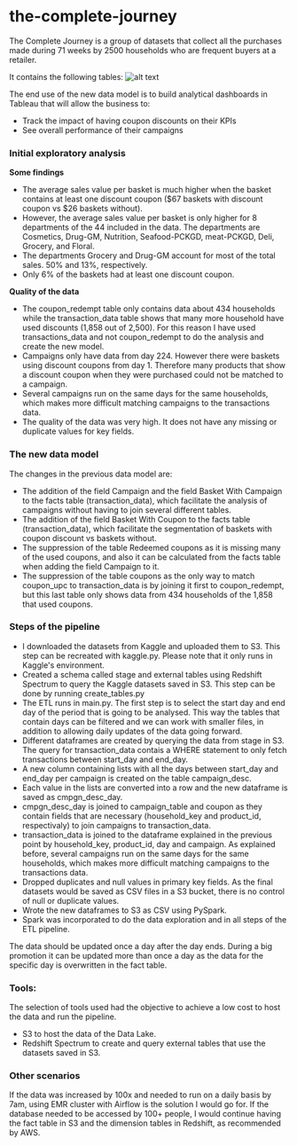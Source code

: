 # the-complete-journey

The Complete Journey is a group of datasets that collect all the purchases made during 71 weeks by 2500 households who are frequent buyers  at a retailer.

It contains the following tables:
![alt text](http://webanalyticsymas.com/tables/)

The end use of the new data model is to build analytical dashboards in Tableau that will allow the business to: 
- Track the impact of having coupon discounts on their KPIs
- See overall performance of their campaigns

### Initial exploratory analysis

**Some findings**
- The average sales value per basket is much higher when the basket contains at least one discount coupon ($67 baskets with discount coupon vs $26 baskets without).
- However, the average sales value per basket is only higher for 8 departments of the 44 included in the data.  The departments are Cosmetics, Drug-GM, Nutrition, Seafood-PCKGD, meat-PCKGD, Deli, Grocery, and Floral. 
- The departments Grocery and Drug-GM account for most of the total sales. 50% and 13%, respectively. 
- Only 6% of the baskets had at least one discount coupon.

**Quality of the data**
- The coupon_redempt table only contains data about 434 households while the transaction_data table shows that many more household have used discounts (1,858 out of 2,500). For this reason I have used transactions_data and not coupon_redempt to do the analysis and create the new model.
- Campaigns only have data from day 224. However there were baskets using discount coupons from day 1. Therefore many products that show a discount coupon when they were purchased could not be matched to a campaign.
- Several campaigns run on the same days for the same households, which makes more difficult matching campaigns to the transactions data.
- The quality of the data was very high. It does not have any missing or duplicate values for key fields. 

### The new data model
The changes in the previous data model are:
- The addition of the field Campaign and the field  Basket With Campaign to the facts table (transaction_data), which facilitate the analysis of campaigns without having to join several different tables.
- The addition of the field Basket With Coupon to the facts table (transaction_data), which facilitate the segmentation of baskets with coupon discount vs baskets without.
- The suppression of the table Redeemed coupons as it is missing many of the used coupons, and also it can be calculated from the facts table when adding the field Campaign to it.
- The suppression of the table coupons as the only way to match coupon_upc to transaction_data is by joining it first to coupon_redempt, but this last table only shows data from 434 households of the 1,858 that used coupons.

### Steps of the pipeline
- I downloaded the datasets from Kaggle and uploaded them to S3. This step can be recreated with kaggle.py. Please note that it only runs in Kaggle's environment.
- Created a schema called stage and external tables using Redshift Spectrum to query the Kaggle datasets saved in S3. This step can be done by running create_tables.py
- The ETL runs in main.py. The first step is to select the start day and end day of the period that is going to be analysed. This way the tables that contain days can be filtered and we can work with smaller files, in addition to allowing daily updates of the data going forward.
- Different dataframes are created by querying the data from stage in S3. The query for transaction_data contais a WHERE statement to only fetch transactions between start_day and end_day.
- A new column containing lists with all the days between start_day and end_day per campaign is created on the table campaign_desc.
- Each value in the lists are converted into a row and the new dataframe is saved as cmpgn_desc_day.
- cmpgn_desc_day is joined to campaign_table and coupon as they contain fields that are necessary (household_key and product_id, respectivaly) to join campaigns to transaction_data.
- transaction_data is joined to the dataframe explained in the previous point by household_key, product_id, day and campaign.  As explained before, several campaigns run on the same days for the same households, which makes more difficult matching campaigns to the transactions data.
- Dropped duplicates and null values in primary key fields. As the final datasets would be saved as CSV files in a S3 bucket, there is no control of null or duplicate values.
- Wrote the new dataframes to S3 as CSV using PySpark.
- Spark was incorporated to do the data exploration and in all steps of the ETL pipeline.

The data should be updated once a day after the day ends. During a big promotion it can be updated more than once a day as the data for the specific day is overwritten in the fact table. 

### Tools:
The selection of tools used had the objective to achieve a low cost to host the data and run the pipeline.
- S3 to host the data of the Data Lake.
- Redshift Spectrum to create and query external tables that use the datasets saved in S3.

### Other scenarios

If the data was increased by 100x and needed to run on a daily basis by 7am, using EMR cluster with Airflow is the solution I would go for. 
If the database needed to be accessed by 100+ people, I would continue having the fact table in S3 and the dimension tables in Redshift, as recommended by AWS.

